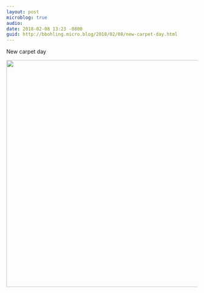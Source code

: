 ```yaml
---
layout: post
microblog: true
audio: 
date: 2018-02-08 13:23 -0800
guid: http://bbohling.micro.blog/2018/02/08/new-carpet-day.html
---
```

New carpet day

<img src="http://micro.brandonbohling.com/uploads/2018/032a8d7942.jpg" width="600" height="600" />
